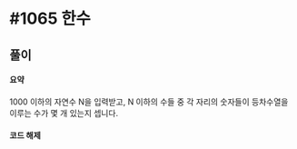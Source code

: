 # #1065 한수

## 풀이
#### 요약 
1000 이하의 자연수 N을 입력받고, N 이하의 수들 중 각 자리의 숫자들이 등차수열을 이루는 수가 몇 개 있는지 셉니다.   

#### 코드 해제


